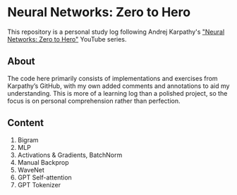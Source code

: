 # Neural Networks: Zero to Hero

This repository is a personal study log following Andrej Karpathy's ["Neural Networks: Zero to Hero"](https://www.youtube.com/playlist?list=PLAqhIrjkxbuWI23v9cThsA9GvCAUhRvKZ) YouTube series.

## About
The code here primarily consists of implementations and exercises from Karpathy’s GitHub, with my own added comments and annotations to aid my understanding. This is more of a learning log than a polished project, so the focus is on personal comprehension rather than perfection.

## Content
1. Bigram
2. MLP
3. Activations & Gradients, BatchNorm
4. Manual Backprop
5. WaveNet
6. GPT Self-attention
7. GPT Tokenizer
